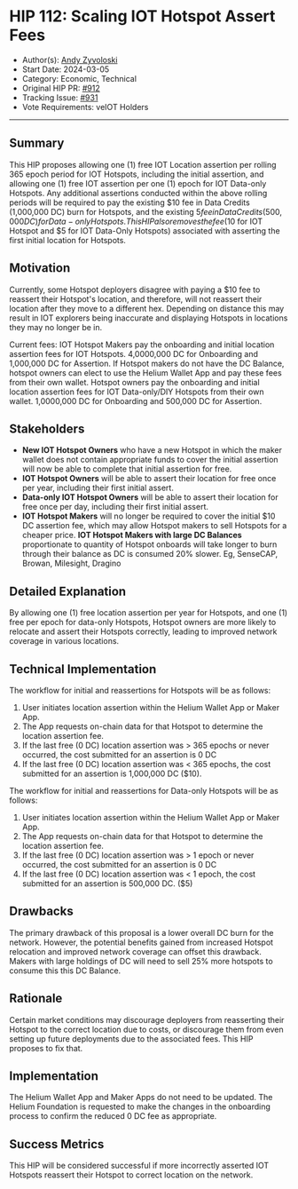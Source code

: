# HIP 112: Scaling IOT Hotspot Assert Fees

- Author(s): [Andy Zyvoloski](https://github.com/heatedlime)
- Start Date: 2024-03-05
- Category: Economic, Technical
- Original HIP PR: [#912](https://github.com/helium/HIP/pull/912)
- Tracking Issue: [#931](https://github.com/helium/HIP/issues/931)
- Vote Requirements: veIOT Holders

---

## Summary

This HIP proposes allowing one (1) free IOT Location assertion per rolling 365 epoch period for IOT Hotspots, including the initial assertion, and allowing one (1) free IOT assertion per one (1) epoch for IOT Data-only Hotspots. Any additional assertions conducted within the above rolling periods will be required to pay the existing $10 fee in Data Credits (1,000,000 DC) burn for Hotspots, and the existing $5 fee in Data Credits (500,000 DC) for Data-only Hotspots. This HIP also removes the fee ($10 for IOT Hotspot and $5 for IOT Data-Only Hotspots) associated with asserting the first initial location for Hotspots.

## Motivation

Currently, some Hotspot deployers disagree with paying a $10 fee to reassert their Hotspot's location, and therefore, will not reassert their location after they move to a different hex. Depending on distance this may result in IOT explorers being inaccurate and displaying Hotspots in locations they may no longer be in.  

Current fees:
IOT Hotspot Makers pay the onboarding and initial location assertion fees for IOT Hotspots. 4,0000,000 DC for Onboarding and 1,000,000 DC for Assertion.
If Hotspot makers do not have the DC Balance, hotspot owners can elect to use the Helium Wallet App and pay these fees from their own wallet.
Hotspot owners pay the onboarding and initial location assertion fees for IOT Data-only/DIY  Hotspots from their own wallet. 1,0000,000 DC for Onboarding and 500,000 DC for Assertion.

## Stakeholders

- **New IOT Hotspot Owners** who have a new Hotspot in which the maker wallet does not contain appropriate funds to cover the initial assertion will now be able to complete that initial assertion for free.
- **IOT Hotspot Owners** will be able to assert their location for free once per year, including their first initial assert.
- **Data-only IOT Hotspot Owners** will be able to assert their location for free once per day, including their first initial assert.
- **IOT Hotspot Makers** will no longer be required to cover the initial $10 DC assertion fee, which may allow Hotspot makers to sell Hotspots for a cheaper price.
  **IOT Hotspot Makers with large DC Balances** proportionate to quantity of Hotspot onboards will take longer to burn through their balance as DC is consumed 20% slower. Eg, SenseCAP, Browan, Milesight, Dragino

## Detailed Explanation
By allowing one (1) free location assertion per year for Hotspots, and one (1) free per epoch for data-only Hotspots, Hotspot owners are more likely to relocate and assert their Hotspots correctly, leading to improved network coverage in various locations. 

## Technical Implementation

The workflow for initial and reassertions for Hotspots will be as follows:

1. User initiates location assertion within the Helium Wallet App or Maker App.
2. The App requests on-chain data for that Hotspot to determine the location assertion fee.
3. If the last free (0 DC) location assertion was > 365 epochs or never occurred, the cost submitted for an assertion is 0 DC
4. If the last free (0 DC) location assertion was < 365 epochs, the cost submitted for an assertion is 1,000,000 DC ($10).

The workflow for initial and reassertions for Data-only Hotspots will be as follows:

1. User initiates location assertion within the Helium Wallet App or Maker App.
2. The App requests on-chain data for that Hotspot to determine the location assertion fee.
3. If the last free (0 DC) location assertion was > 1 epoch or never occurred, the cost submitted for an assertion is 0 DC
4. If the last free (0 DC) location assertion was < 1 epoch, the cost submitted for an assertion is 500,000 DC. ($5)


## Drawbacks

The primary drawback of this proposal is a lower overall DC burn for the network. However, the potential benefits gained from increased Hotspot relocation and improved network coverage can offset this drawback.
Makers with large holdings of DC will need to sell 25% more hotspots to consume this this DC Balance.

## Rationale

Certain market conditions may discourage deployers from reasserting their Hotspot to the correct location due to costs, or discourage them from even setting up future deployments due to the associated fees. This HIP proposes to fix that.

## Implementation

The Helium Wallet App and Maker Apps do not need to be updated. 
The Helium Foundation is requested to make the changes in the onboarding process to confirm the reduced 0 DC fee as appropriate.

## Success Metrics
This HIP will be considered successful if more incorrectly asserted IOT Hotspots reassert their Hotspot to correct location on the network.

